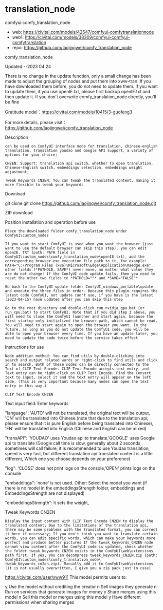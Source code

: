 translation_node
========================
comfyui comfy_translation_node
* web: https://civitai.com/models/42647/comfyui-comfytranslationnode
* web1: https://civitai.com/models/38309/comfyui-comfyui-comfytranslation
* repo: https://github.com/laojingwei/comfy_translation_node

comfy_translation_node

Updated --2023 04 24

There is no change in the update function, only a small change has been made to adjust the grouping of nodes and put them into xww-tran. If you have downloaded them before, you do not need to update them. If you want to update them, if you use openIE.txt, please first backup openIE.txt and then update it. If you don't overwrite comfy_translation_node directly, you'll be fine

Gratitude model：https://civitai.com/models/10415/3-guofeng3

For more details, please visit：https://github.com/laojingwei/comfy_translation_node

Description

    can be used on ComfyUI interface node for translation, chinese-english translation, translation youdao and Google API support, a variety of options for your choice;

    CN2EN: Support: translation api switch, whether to open translation, Chinese-English switch, embeddings selection, embeddings weight adjustment;

    Tweak Keywords CN2EN: You can tweak the translated content, making it more flexible to tweak your keywords

Download

git clone git clone https://github.com/laojingwei/comfy_translation_node.git

ZIP download

Position installation and operation before use

    Place the downloaded folder comfy_translation_node under ComfyUI\custom_nodes

    If you want to start ComfyUI is used when you want the browser (just want to use the default browser can skip this step), you can edit openIE. TXT (path: PATH field in ComfyUI\custom_nodes\comfy_translation_node\openIE.txt), add the corresponding browser.exe execution file path to it, for example: PATH="C:\Program Files (x86)\Microsoft\Edge\Application\msedge.exe", other fields (*PATHOLD, SAVE*) never move, no matter what value they are do not change! If the ComfyUI code update fails, then you need to reset the other two fields to *PATHOLD=""* and *SAVE="FALSE"*

    Go back to the ComfyUI update folder ComfyUI_windows_portable\update and execute the three files in order. Because this plugin requires the latest code ComfyUI, not update can't use, if you have is the latest (2023-04-15) have updated after you can skip this step

    Go to the root directory and double-click run_nvidia_gpu.bat (or run_cpu.bat) to start ComfyUI. Note that if you did step 2 above, you will need to close the ComfyUI launcher and start again, because the first startup only initialized the browser path, which cannot be read. You will need to start again to open the browser you want. In the future, as long as you do not update the ComfyUI code, you will be able to open your browser every time. If you have an update later, you need to update the code twice before the service takes effect

Instructions for use

    Node addition method: You can find utils by double-clicking into search and output related words or right-click to find utils and click in to search. Both of these nodes can be directly connected to the Text of CLIP Text Encode. CLIP Text Encode accepts text entry, and Text entry can be right-click on CLIP Text Encode. Find the Convert text to input, select it and the text entry will appear on the left side. (This is very important because many nodes can open the text entry in this way.)

    CLIP Text Encode CN2EN

Text input field: Enter keywords

"language": 'AUTO' will not be translated, the original text will be output, 'CN' will be translated into Chinese (note that due to the translation api, please ensure that it is pure English before being translated into Chinese), 'EN' will be translated into English (Chinese and English can be mixed)

"transAPI": 'YOUDAO' uses Youdao api to translate,'GOOGLE' uses Google api to translate (Google call time is slow, generally about 2 seconds, sometimes will call failure, it is recommended to use Youdao translation, speed is very fast, but different translation api translated content is a little different, Which one you choose depends on your preference)

"log": 'CLOSE' does not print logs on the console,'OPEN' prints logs on the console

"embeddings": 'none' is not used. Other: Select the model you want (if there is no model in the embeddingsStrength folder, embeddings and EmbeddingsStrength are not displayed)

"embeddingsStrength": it sets the weight,

Tweak Keywords CN2EN

    Display the input content with CLIP Text Encode CN2EN to display the translated content; Due to the limitations of the translation api, there may be some problems with the translated format, you can correct it here if necessary; If you don't think you want to translate certain words, you can edit specific words, which can make your keywords more perfect and produce better pictures If the tweak_keywords_CN2EN node cannot view content after the ComfyUI code is updated, check whether the folder tweak_keywords_CN2EN exists in the ComfyUI\web\extensions path first, If yes, you can decompress tweak_keywords_CN2EN.zip (path: ComfyUI\custom_nodes\comfy_translation_node\ tweak_Keywords_cn2en.zip). Manually add it to ComfyUI\web\extensions (it is not usually overwritten, I give you a zip pack just in case)
    

https://civitai.com/user/xww911
This model permits users to:

y Use the model without crediting the creator
n Sell images they generate
n Run on services that generate images for money
y Share merges using this model
n Sell this model or merges using this model
y Have different permissions when sharing merges

